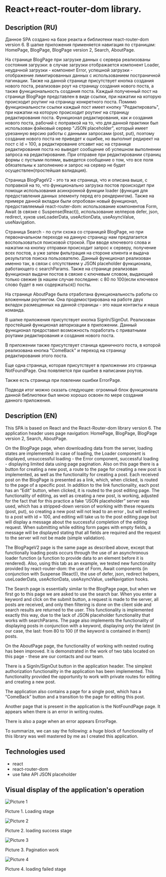 # React+react-router-dom library.

## Description (RU)
Данное SPA создано на базе реакта и библиотеки react-router-dom version 6. В шапке приложения применяется навигация по страницам: HomePage, BlogPage, BlogPage version 2, Search, AboutPage. 

На странице BlogPage при загрузке данных с сервера реализованы состояния загрузки: в случае загрузки отображается компонент Loader, неудачной загрузки - компонент Error, успешной загрузки - отображение лимитированных данных с использованием постраничной пагинации. Также на данной странице присутствует кнопка создания нового поста, реализован роут на страницу создания нового поста, а также функциональность создания поста. Каждый полученный пост на странице BlogPage представлен в виде ссылки, при нажатии на которую происходит роутинг на страницу конкретного поста. Помимо функциональности ссылки каждый пост имеет кнопку "Редактировать", при нажатии на которую происходит роутинг на страницу редактирования поста. Функционал редактирования, как и создания нового поста, рабочий с поправкой на то, что для данной практики был использован фэйковый сервер "JSON placeholder", который имеет урезанную версию работы с данными запросами (post, put), поэтому создание нового поста не приведет к ошибке, но выполнит редирект на пост с id = 100, а редактирование отсавит нас на странице редактирования поста но выведет сообщение об успешном выполнении запроса на редактирование. При отправке при редактировании страниц формы с пустыми полями, выведется сообщение о том, что все поля обязательны к заполнению и запрос на сервер не будет осуществлен(простейшая валидация).

Страница BlogPageV2 - это та же страница, что и описана выше, с поправкой на то, что функционально загрузка постов происходит при помощи использования асинхронной функции loader (функция для предоставления данных элементу перед его рендерингом). Также на примере данной вкладки были опробован новый функционал, предоставляемый react-router-dom: использование компонентов Form, Await (в связке с Suspense(React)), использование хелперов defer, json, redirect, хуков useLoaderData, useActionData, useAsyncValue, useNavigation.

Страница Search - по сути схожа со страницей BlogPage, но при первоначальном переходе на данную страницу нам предлагается воспользоваться поисковой строкой. При вводе ключевого слова и нажатии на кнопку отправки происходит запрос к серверу, получение всех постов, а уже затем фильтрация на стороне клиента и выдача результатов поиска пользователю. Данный функционал реализован именно так, в связи с отсутствием у JSON placeholder функционала, работающего с searchParams. Также на странице реализован функционал выдачи постов в связке с ключевым словом, выдающий только свежие (в нашем случае последине: с 80 по 100(если ключевое слово будет в них содержаться)) посты.

На странице AboutPage была отработана функциональность работы со вложенным роутингом. Она продемострирована на работе двух вкладок размещенных на данной страницы - это наши контакты и наша команда.

В шапке приложения присутствует кнопка SignIn/SignOut. Реализован простейший функционал авторизации в приложении. Данный функционал предоставил возможность поработать с приватными роутами редактирования и создания нового поста.

В приложении также присутствует станица единичного поста, в которой реализована кнопка "ComeBack" и переход на страницу редактирования этого поста.

Еще одна страница, которая присутствует в приложении это страница NotFoundPage. Она появляется при ошибке в написании роутов.

Также есть страница при повлении ошибки ErrorPage.

Подводя итог можно сказать следующее: огромный блок функционала данной библиотеки был мною хорошо освоен по мере создания данного приложения.

## Description (EN)
This SPA is based on React and the React-Router-dom library version 6. The application header uses page navigation: HomePage, BlogPage, BlogPage version 2, Search, AboutPage.

On the BlogPage page, when downloading data from the server, loading states are implemented: in case of loading, the Loader component is displayed, unsuccessful loading - the Error component, successful loading - displaying limited data using page pagination. Also on this page there is a button for creating a new post, a route to the page for creating a new post is implemented, as well as the functionality for creating a post. Each received post on the BlogPage is presented as a link, which, when clicked, is routed to the page of a specific post. In addition to the link functionality, each post has an “Edit” button, when clicked, it is routed to the post editing page. The functionality of editing, as well as creating a new post, is working, adjusted for the fact that for this practice a fake “JSON placeholder” server was used, which has a stripped-down version of working with these requests (post, put), so creating a new post will not lead to an error , but will redirect to a post with id = 100, and editing will take us to the post editing page but will display a message about the successful completion of the editing request. When submitting while editing form pages with empty fields, a message will be displayed stating that all fields are required and the request to the server will not be made (simple validation).

The BlogPageV2 page is the same page as described above, except that functionally loading posts occurs through the use of an asynchronous loader function (a function to provide data to an element before it is rendered). Also, using this tab as an example, we tested new functionality provided by react-router-dom: the use of Form, Await components (in conjunction with Suspense (React)), the use of defer, json, redirect helpers, useLoaderData, useActionData, useAsyncValue, useNavigation hooks.

The Search page is essentially similar to the BlogPage page, but when we first go to this page we are asked to use the search bar. When you enter a keyword and click on the submit button, a request is made to the server, all posts are received, and only then filtering is done on the client side and search results are returned to the user. This functionality is implemented exactly this way, due to the lack of JSON placeholder functionality that works with searchParams. The page also implements the functionality of displaying posts in conjunction with a keyword, displaying only the latest (in our case, the last: from 80 to 100 (if the keyword is contained in them)) posts.


On the AboutPage page, the functionality of working with nested routing has been improved. It is demonstrated in the work of two tabs located on this page - these are our contacts and our team.

There is a SignIn/SignOut button in the application header. The simplest authorization functionality in the application has been implemented. This functionality provided the opportunity to work with private routes for editing and creating a new post.

The application also contains a page for a single post, which has a “ComeBack” button and a transition to the page for editing this post.

Another page that is present in the application is the NotFoundPage page. It appears when there is an error in writing routes.

There is also a page when an error appears ErrorPage.

To summarize, we can say the following: a huge block of functionality of this library was well mastered by me as I created this application.

## Technologies used
* react
* react-router-dom
* use fake API JSON placeholder

## Visual display of the application's operation

![Picture 1](./src/assets/project_description/2024-05-29_00-48-02.png)

Picture 1. Loading stage 

![Picture 2](./src/assets/project_description/2024-05-29_00-48-29.png)


Picture 2. loading success stage 

![Picture 3](./src/assets/project_description/2024-05-29_00-48-55.png)

Picture 3. Pagination work 

![Picture 4](./src/assets/project_description/2024-05-29_00-49-54.png)

Picture 4. loading failed stage
